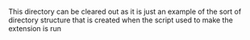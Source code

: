 This directory can be cleared out as it is just an example
of the sort of directory structure that is created when the
script used to make the extension is run
